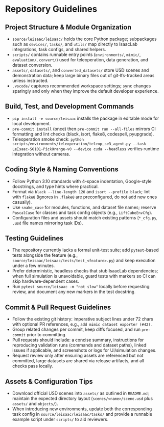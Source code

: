 # Repository Guidelines

## Project Structure & Module Organization
- `source/leisaac/leisaac/` holds the core Python package; subpackages such as `devices/`, `tasks/`, and `utils/` map directly to IsaacLab integrations, task configs, and shared helpers.
- `scripts/` contains runnable entry points (`environments/`, `mimic/`, `evaluation/`, `convert/`) used for teleoperation, data generation, and dataset conversion.
- `assets/`, `datasets/`, and `converted_datasets/` store USD scenes and demonstration data; keep large binary files out of git-lfs-tracked areas unless instructed.
- `.vscode/` captures recommended workspace settings; sync changes sparingly and only when they improve the default developer experience.

## Build, Test, and Development Commands
- `pip install -e source/leisaac` installs the package in editable mode for local development.
- `pre-commit install` (once) then `pre-commit run --all-files` mirrors CI formatting and lint checks (black, isort, flake8, codespell, pyupgrade).
- Teleoperation smoke check: `python scripts/environments/teleoperation/teleop_se3_agent.py --task LeIsaac-SO101-PickOrange-v0 --device cuda --headless` verifies runtime integration without cameras.

## Coding Style & Naming Conventions
- Follow Python 3.10 standards with 4-space indentation, Google-style docstrings, and type hints where practical.
- Format via `black --line-length 120` and `isort --profile black`; lint with `flake8` (ignores in `.flake8` are preconfigured, do not add new ones casually).
- Use `snake_case` for modules, functions, and dataset file names; reserve `PascalCase` for classes and task config objects (e.g., `LiftCubeEnvCfg`).
- Configuration files and assets should match existing patterns (`*_cfg.py`, `.usd` file names mirroring task IDs).

## Testing Guidelines
- The repository currently lacks a formal unit-test suite; add `pytest`-based tests alongside the feature (e.g., `source/leisaac/leisaac/tests/test_<feature>.py`) and keep execution under a few minutes.
- Prefer deterministic, headless checks that stub IsaacLab dependencies; when full simulation is unavoidable, guard tests with markers so CI can skip hardware-dependent cases.
- Run `pytest source/leisaac -m "not slow"` locally before requesting review, and document any new markers in the test docstring.

## Commit & Pull Request Guidelines
- Follow the existing git history: imperative subject lines under 72 chars with optional PR references, e.g., `add mimic dataset exporter (#42)`.
- Group related changes per commit, keep diffs focused, and run `pre-commit` prior to committing.
- Pull requests should include: a concise summary, instructions for reproducing validation runs (commands and dataset paths), linked issues if applicable, and screenshots or logs for UI/simulation changes.
- Request review only after ensuring assets are referenced but not committed, large datasets are shared via release artifacts, and all checks pass locally.

## Assets & Configuration Tips
- Download official USD scenes into `assets/` as outlined in `README.md`; maintain the expected directory layout (`scenes/<name>/scene.usd` plus `assets/` and `objects/`).
- When introducing new environments, update both the corresponding task config in `source/leisaac/leisaac/tasks/` and provide a runnable example script under `scripts/` to aid reviewers.
